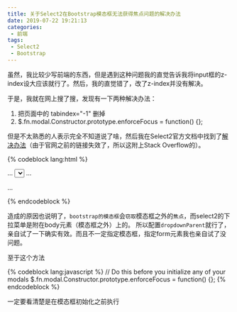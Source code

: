 ```yaml
---
title: 关于Select2在Bootstrap模态框无法获得焦点问题的解决办法
date: 2019-07-22 19:21:13
categories:
 - 前端
tags:
 - Select2
 - Bootstrap
---
```


虽然，我比较少写前端的东西，但是遇到这种问题我的直觉告诉我将input框的z-index设大应该就行了。然后，我的直觉错了，改了z-index并没有解决。



于是，我就在网上搜了搜，发现有一下两种解决办法：

1. 把页面中的 tabindex="-1" 删掉
2. $.fn.modal.Constructor.prototype.enforceFocus = function() {};

但是不太熟悉的人表示完全不知道说了啥，然后我在Select2官方文档中找到了[解决办法](https://stackoverflow.com/questions/18487056/select2-doesnt-work-when-embedded-in-a-bootstrap-modal/19574076#19574076)（由于官网之前的链接失效了，所以这附上Stack Overflow的）。

<!-- more -->

{% codeblock lang:html %}
<div id="myModal" class="modal fade" tabindex="-1" role="dialog" aria-hidden="true">
    ...
    <select id="mySelect2">
        ...
    </select>
    ...
</div>

...

<script>
    $('#mySelect2').select2({
        dropdownParent: $('#myModal')
    });
</script>
{% endcodeblock %}



造成的原因也说明了，`bootstrap的模态框`会`窃取`模态框之外的`焦点`，而select2的下拉菜单是附在body元素（模态框之外）上的。 所以配置`dropdownParent`就行了，亲自试了一下确实有效。而且不一定指定模态框，指定form元素我也亲自试了没问题。



至于这个方法

{% codeblock lang:javascript %}
// Do this before you initialize any of your modals
$.fn.modal.Constructor.prototype.enforceFocus = function() {};
{% endcodeblock %}

一定要看清楚是在模态框初始化之前执行



